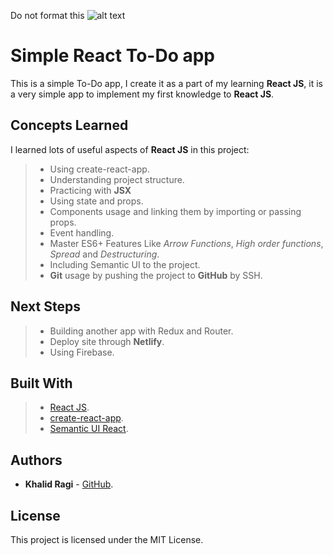 <!-- prettier-ignore -->
Do   not    format   this
![alt text](https://github.com/khalidragi/Logo/blob/master/Logo.png "KR Design")

# Simple React To-Do app

This is a simple To-Do app, I create it as a part of my learning **React JS**, it is a very simple app to implement my first knowledge to **React JS**.

## Concepts Learned

I learned lots of useful aspects of **React JS** in this project:

> - Using create-react-app.
> - Understanding project structure.
> - Practicing with **JSX**
> - Using state and props.
> - Components usage and linking them by importing or passing props.
> - Event handling.
> - Master ES6+ Features Like _Arrow Functions_, _High order functions_, _Spread_ and _Destructuring_.
> - Including Semantic UI to the project.
> - **Git** usage by pushing the project to **GitHub** by SSH.

## Next Steps

> - Building another app with Redux and Router.
> - Deploy site through **Netlify**.
> - Using Firebase.

## Built With

> - [React JS](https://reactjs.org/).
> - [create-react-app](https://github.com/facebook/create-react-app).
> - [Semantic UI React](https://react.semantic-ui.com/).

## Authors

- **Khalid Ragi** - [GitHub](https://github.com/khalidragi).

## License

This project is licensed under the MIT License.

